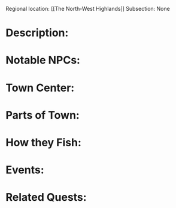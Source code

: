 Regional location: [[The North-West Highlands]] 
Subsection: None
# Description:
# Notable NPCs:
# Town Center:
# Parts of Town:
# How they Fish:
# Events:
# Related Quests: